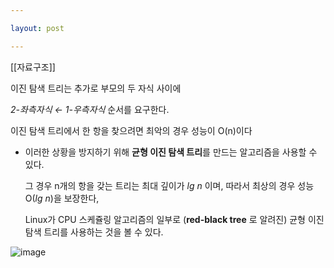 ```yaml
---

layout: post

---
```


[[자료구조]]

이진 탐색 트리는 추가로 부모의 두 자식 사이에

*2-좌측자식 ← 1-우측자식*  순서를 요구한다.

이진 탐색 트리에서 한 항을 찾으려면 최악의 경우 성능이 O(n)이다

- 이러한 상황을 방지하기 위해 **균형 이진 탐색 트리**를 만드는 알고리즘을 사용할 수 있다.
    
    그 경우 n개의 항을 갖는 트리는 최대 깊이가 *lg n* 이며, 따라서 최상의 경우 성능 O(*lg n*)을 보장한다,
    
    Linux가 CPU 스케쥴링 알고리즘의 일부로 (**red-black tree** 로 알려진) 균형 이진 탐색 트리를 사용하는 것을 볼 수 있다.

![image](https://user-images.githubusercontent.com/116250393/211204927-0560b001-2eb4-44a2-9d04-208ac7272ab1.png)
